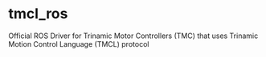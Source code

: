 # tmcl_ros
Official ROS Driver for Trinamic Motor Controllers (TMC) that uses Trinamic Motion Control Language (TMCL) protocol
